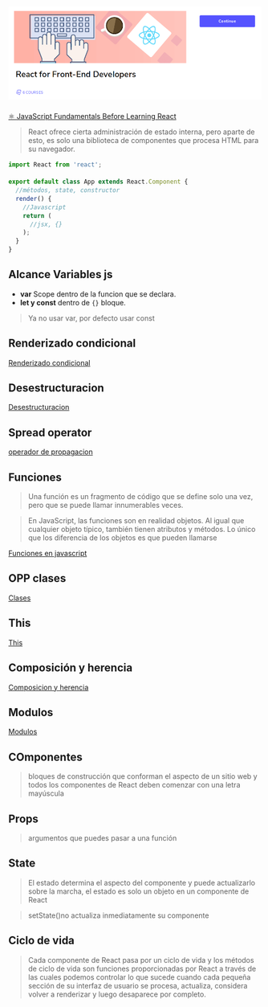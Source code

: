 <h1 align=center>
  <img src="assets/imgs/portada.png" alt="portada">
</h1>

[⚛️ JavaScript Fundamentals Before Learning React](https://www.educative.io/courses/javascript-fundamentals-before-learning-react)

> React ofrece cierta administración de estado interna, pero aparte de esto, es solo una biblioteca de componentes que procesa HTML para su navegador.

```jsx
import React from 'react';

export default class App extends React.Component {
  //métodos, state, constructor
  render() {
    //Javascript
    return (
      //jsx, {}
    );
  }
}
```

## Alcance Variables js

- **var** Scope dentro de la funcion que se declara.
- **let y const** dentro de `{}` bloque.

> Ya no usar var, por defecto usar const

## Renderizado condicional

[Renderizado condicional](./conditional-rendering/README.md)

## Desestructuracion

[Desestructuracion](./destructuring/README.md)

## Spread operator

[operador de propagacion](./spread-operator/README.md)

## Funciones

> Una función es un fragmento de código que se define solo una vez, pero que se puede llamar innumerables veces.

> En JavaScript, las funciones son en realidad objetos. Al igual que cualquier objeto típico, también tienen atributos y métodos. Lo único que los diferencia de los objetos es que pueden llamarse

[Funciones en javascript](https://github.com/jhonPariona/_curso-react-educative/tree/main/funciones#funciones)

## OPP clases
[Clases](https://github.com/jhonPariona/_curso-react-educative/tree/main/oop#oop)

## This
[This](https://github.com/jhonPariona/_curso-react-educative/tree/main/this#this)

## Composición y herencia

[Composicion y herencia](https://github.com/jhonPariona/_curso-react-educative/tree/main/herencia-composicion#herencia)


## Modulos
[Modulos](https://github.com/jhonPariona/_curso-react-educative/tree/main/modulos#-modulos)

## COmponentes

>  bloques de construcción que conforman el aspecto de un sitio web y todos los componentes de React deben comenzar con una letra mayúscula

## Props

> argumentos que puedes pasar a una función

## State

> El estado determina el aspecto del componente y puede actualizarlo sobre la marcha, el estado es solo un objeto en un componente de React 

> setState()no actualiza inmediatamente su componente

## Ciclo de vida

> Cada componente de React pasa por un ciclo de vida y los métodos de ciclo de vida son funciones proporcionadas por React a través de las cuales podemos controlar lo que sucede cuando cada pequeña sección de su interfaz de usuario se procesa, actualiza, considera volver a renderizar y luego desaparece por completo.
